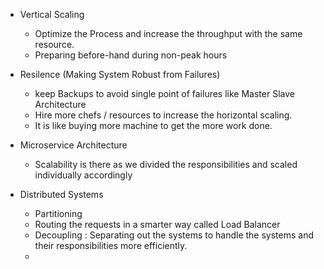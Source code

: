 * Vertical Scaling 
    * Optimize the Process and increase the throughput with the same resource.
    * Preparing before-hand during non-peak hours

* Resilence (Making System Robust from Failures)
    * keep Backups to avoid single point of failures  like Master Slave Architecture
    * Hire more chefs / resources to increase the horizontal scaling. 
    * It is like buying more machine to get the more work done. 
    
* Microservice Architecture
    *  Scalability is there as we divided the responsibilities and scaled individually accordingly
    

* Distributed Systems 
    *  Partitioning 
    * Routing the requests in a smarter way called Load Balancer 
    * Decoupling : Separating out the systems to handle the systems and their responsibilities more efficiently. 
    * 